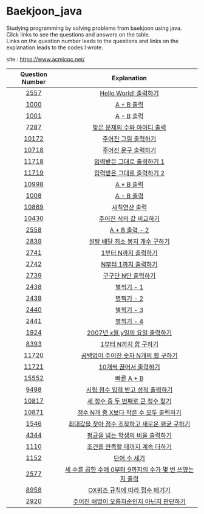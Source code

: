 # Baekjoon_java

Studying programming by solving problems from baekjoon using java.  
Click links to see the questions and answers on the table.  
Links on the question number leads to the questions and links on the explanation leads to the codes I wrote.  

site : https://www.acmicpc.net/

|Question Number|Explanation|
|:-:|:-:|
|[2557](https://www.acmicpc.net/problem/2557)|[Hello World! 출력하기](https://github.com/Peter-Roh/Baekjoon_java/blob/master/2557.java)|
|[1000](https://www.acmicpc.net/problem/1000)|[A + B 출력](https://github.com/Peter-Roh/Baekjoon_java/blob/master/1000.java)|
|[1001](https://www.acmicpc.net/problem/1001)|[A - B 출력](https://github.com/Peter-Roh/Baekjoon_java/blob/master/1001.java)|
|[7287](https://www.acmicpc.net/problem/7287)|[맞은 문제의 수와 아이디 출력](https://github.com/Peter-Roh/Baekjoon_java/blob/master/7287.java)|
|[10172](https://www.acmicpc.net/problem/10172)|[주어진 그림 출력하기](https://github.com/Peter-Roh/Baekjoon_java/blob/master/10172.java)|
|[10718](https://www.acmicpc.net/problem/10718)|[주어진 문구 출력하기](https://github.com/Peter-Roh/Baekjoon_java/blob/master/10718.java)|
|[11718](https://www.acmicpc.net/problem/11718)|[입력받은 그대로 출력하기 1](https://github.com/Peter-Roh/Baekjoon_java/blob/master/11718.java)|
|[11719](https://www.acmicpc.net/problem/11719)|[입력받은 그대로 출력하기 2](https://github.com/Peter-Roh/Baekjoon_java/blob/master/11719.java)|
|[10998](https://www.acmicpc.net/problem/10998)|[A * B 출력](https://github.com/Peter-Roh/Baekjoon_java/blob/master/10998.java)|
|[1008](https://www.acmicpc.net/problem/1008)|[A - B 출력](https://github.com/Peter-Roh/Baekjoon_java/blob/master/1008.java)|
|[10869](https://www.acmicpc.net/problem/10869)|[사칙연산 출력](https://github.com/Peter-Roh/Baekjoon_java/blob/master/10869.java)|
|[10430](https://www.acmicpc.net/problem/10430)|[주어진 식의 값 비교하기](https://github.com/Peter-Roh/Baekjoon_java/blob/master/10430.java)|
|[2558](https://www.acmicpc.net/problem/2558)|[A + B 출력 - 2](https://github.com/Peter-Roh/Baekjoon_java/blob/master/2558.java)|
|[2839](https://www.acmicpc.net/problem/2839)|[설탕 배달 최소 봉지 개수 구하기](https://github.com/Peter-Roh/Baekjoon_java/blob/master/2839.java)|
|[2741](https://www.acmicpc.net/problem/2741)|[1부터 N까지 출력하기](https://github.com/Peter-Roh/Baekjoon_java/blob/master/2741.java)|
|[2742](https://www.acmicpc.net/problem/2742)|[N부터 1까지 출력하기](https://github.com/Peter-Roh/Baekjoon_java/blob/master/2742.java)|
|[2739](https://www.acmicpc.net/problem/2739)|[구구단 N단 출력하기](https://github.com/Peter-Roh/Baekjoon_java/blob/master/2739.java)|
|[2438](https://www.acmicpc.net/problem/2438)|[별찍기 - 1](https://github.com/Peter-Roh/Baekjoon_java/blob/master/2438.java)|
|[2439](https://www.acmicpc.net/problem/2439)|[별찍기 - 2](https://github.com/Peter-Roh/Baekjoon_java/blob/master/2439.java)|
|[2440](https://www.acmicpc.net/problem/2440)|[별찍기 - 3](https://github.com/Peter-Roh/Baekjoon_java/blob/master/2440.java)|
|[2441](https://www.acmicpc.net/problem/2441)|[별찍기 - 4](https://github.com/Peter-Roh/Baekjoon_java/blob/master/2441.java)|
|[1924](https://www.acmicpc.net/problem/1924)|[2007년 x월 y일의 요일 출력하기](https://github.com/Peter-Roh/Baekjoon_java/blob/master/1924.java)|
|[8393](https://www.acmicpc.net/problem/8393)|[1부터 N까지 합 구하기](https://github.com/Peter-Roh/Baekjoon_java/blob/master/8393.java)|
|[11720](https://www.acmicpc.net/problem/11720)|[공백없이 주어진 숫자 N개의 합 구하기](https://github.com/Peter-Roh/Baekjoon_java/blob/master/11720.java)|
|[11721](https://www.acmicpc.net/problem/11721)|[10개씩 끊어서 출력하기](https://github.com/Peter-Roh/Baekjoon_java/blob/master/11721.java)|
|[15552](https://www.acmicpc.net/problem/15552)|[빠른 A + B](https://github.com/Peter-Roh/Baekjoon_java/blob/master/15552.java)|
|[9498](https://www.acmicpc.net/problem/9498)|[시험 점수 입력 받고 성적 출력하기](https://github.com/Peter-Roh/Baekjoon_java/blob/master/9498.java)|
|[10817](https://www.acmicpc.net/problem/10817)|[세 정수 중 두 번째로 큰 정수 찾기](https://github.com/Peter-Roh/Baekjoon_java/blob/master/10817.java)|
|[10871](https://www.acmicpc.net/problem/10871)|[정수 N개 중 X보다 작은 수 모두 출력하기](https://github.com/Peter-Roh/Baekjoon_java/blob/master/10871.java)|
|[1546](https://www.acmicpc.net/problem/1546)|[최대값을 찾아 점수 조작하고 새로운 평균 구하기](https://github.com/Peter-Roh/Baekjoon_java/blob/master/1546.java)|
|[4344](https://www.acmicpc.net/problem/4344)|[평균을 넘는 학생의 비율 출력하기](https://github.com/Peter-Roh/Baekjoon_java/blob/master/4344.java)|
|[1110](https://www.acmicpc.net/problem/1110)|[조건을 만족할 때까지 계속 더하기](https://github.com/Peter-Roh/Baekjoon_java/blob/master/1110.java)|
|[1152](https://www.acmicpc.net/problem/1152)|[단어 수 세기](https://github.com/Peter-Roh/Baekjoon_java/blob/master/1152.java)|
|[2577](https://www.acmicpc.net/problem/2577)|[세 수를 곱한 수에 0부터 9까지의 수가 몇 번 쓰였는지 출력](https://github.com/Peter-Roh/Baekjoon_java/blob/master/2577.java)|
|[8958](https://www.acmicpc.net/problem/8958)|[OX퀴즈 규칙에 따라 점수 매기기](https://github.com/Peter-Roh/Baekjoon_java/blob/master/8958.java)|
|[2920](https://www.acmicpc.net/problem/2920)|[주어진 배열이 오름차순인지 아닌지 판단하기](https://github.com/Peter-Roh/Baekjoon_java/blob/master/2920.java)|
